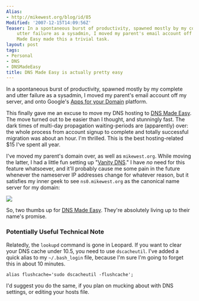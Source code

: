 ```yaml
---
Alias:
- http://mikewest.org/blog/id/85
Modified: '2007-12-15T14:09:56Z'
Teaser: In a spontaneous burst of productivity, spawned mostly by my complete and
    utter failure as a sysadmin, I moved my parent's email account off my server.  DNS
    Made Easy made this a trivial task.
layout: post
tags:
- Personal
- DNS
- DNSMadeEasy
title: DNS Made Easy is actually pretty easy
---
```

In a spontaneous burst of productivity, spawned mostly by my complete and utter failure as a sysadmin, I moved my parent's email account off my server, and onto Google's [Apps for your Domain][apps] platform.

This finally gave me an excuse to move my DNS hosting to [DNS Made Easy][dns].  The move turned out to be easier than I thought, and stunningly fast.  The dark times of multi-day propagation waiting-periods are (apparently) over: the whole process from account signup to complete and totally successful migration was about an hour.  I'm thrilled.  This is the best hosting-related $15 I've spent all year.

I've moved my parent's domain over, as well as `mikewest.org`.  While moving the latter, I had a little fun setting up "[Vanity DNS][vdns]."  I have _no_ need for this feature whatsoever, and it'll probably cause me some pain in the future whenever the nameserver IP addresses change for whatever reason, but it satisfies my inner geek to see `ns0.mikewest.org` as the canonical name server for my domain:

<img src="http://mikewest.org/images/5.png">

So, two thumbs up for [DNS Made Easy][dns].  They're absolutely living up to their name's promise.

### Potentially Useful Technical Note ###


Relatedly, the `lookupd` command is gone in Leopard.  If you want to clear your DNS cache under 10.5, you need to use `dscacheutil`.  I've added a quick alias to my `~/.bash_login` file, because I'm sure I'm going to forget this in about 10 minutes.

    alias flushcache='sudo dscacheutil -flushcache';
    
I'd suggest you do the same, if you plan on mucking about with DNS settings, or editing your hosts file.

[apps]: http://www.google.com/a/org/ "Google Apps"
[dns]: https://www.dnsmadeeasy.com/ "DNS Made Easy"
[vdns]: https://www.dnsmadeeasy.com/s0306/tuts/vanitydns.html "DNS Made Easy: Setting up your own Vanity DNS"